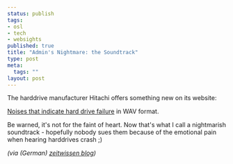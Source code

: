 ```yaml
--- 
status: publish
tags: 
- osl
- tech
- websights
published: true
title: "Admin's Nightmare: the Soundtrack"
type: post
meta: 
  tags: ""
layout: post
---
```

The harddrive manufacturer Hitachi offers something new on its website:

<a href="http://www.hitachigst.com/hddt/knowtree.nsf/cffe836ed7c12018862565b000530c74/4b1a62a50f405d0d86256756006e340c?OpenDocument">Noises that indicate hard drive failure</a> in WAV format.

Be warned, it's not for the faint of heart. Now that's what I call a nightmarish soundtrack - hopefully nobody sues them because of the emotional pain when hearing harddrives crash ;)

<em>(via (German) <a href="http://blogg.zeit.de/zeitwissen/eintrag.php?id=357">zeitwissen blog</a>)</em>
